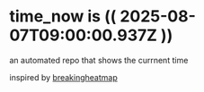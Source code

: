 # time_now is (( 2025-08-07T09:00:00.937Z ))

an automated repo that shows the currnent time

inspired by [breakingheatmap](https://github.com/breakingheatmap/breakingheatmap)